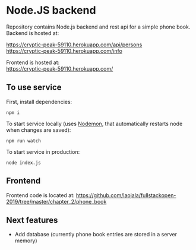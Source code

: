 # Node.JS backend

Repository contains Node.js backend and rest api for a simple phone book. Backend is hosted at:
 
https://cryptic-peak-59110.herokuapp.com/api/persons  
https://cryptic-peak-59110.herokuapp.com/info

Frontend is hosted at:   
https://cryptic-peak-59110.herokuapp.com/

## To use service

First, install dependencies:
```
npm i
```

To start service locally (uses [Nodemon](https://github.com/remy/nodemon), that automatically restarts node when changes are saved):
```
npm run watch
```
To start service in production:
```
node index.js
```

## Frontend


Frontend code is located at: https://github.com/laojala/fullstackopen-2019/tree/master/chapter_2/phone_book

## Next features

* Add database (currently phone book entries are stored in a server memory)
